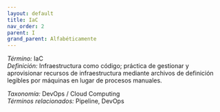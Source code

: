 ```yaml
---
layout: default
title: IaC
nav_order: 2
parent: I
grand_parent: Alfabéticamente
---
```


*Término:* IaC  
*Definición:* Infraestructura como código; práctica de gestionar y aprovisionar recursos de infraestructura mediante archivos de definición legibles por máquinas en lugar de procesos manuales.

*Taxonomía:* DevOps / Cloud Computing  
*Términos relacionados:* Pipeline, DevOps
